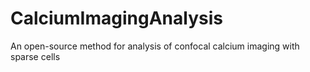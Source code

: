 # CalciumImagingAnalysis
An open-source method for analysis of confocal calcium imaging with sparse cells
